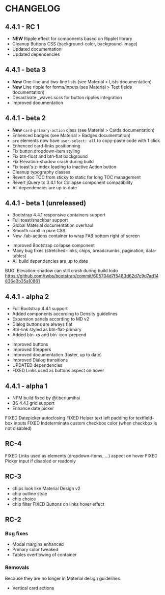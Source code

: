 # CHANGELOG

## 4.4.1 - RC 1

- **NEW** Ripple effect for components based on Ripplet library
- Cleanup Buttons CSS (background-color, background-image)
- Updated documentation
- Updated dependencies

## 4.4.1 - beta 3

- **New** One-line and two-line lists (see Material > Lists documentation)
- **New** Line ripple for forms/inputs (see Material > Text fields documentation)
- Desactivate _waves.scss for button ripples integration
- Improved documentation

## 4.4.1 - beta 2

- **New** `card-primary-action` class (see Material > Cards documentation)
- Enhenced badges (see Material > Badges documentation)
- `pre` elements now have `user-select: all` to copy-paste code with 1 click
- Enhenced card-links positionning
- Fix button.dropdown-item styling
- Fix btn-float and btn-flat background
- Fix Elevation-shadow crash during build
- Fix toast's z-index leading to inactive Action button
- Cleanup typography classes
- Revert doc TOC from sticky to static for long TOC management
- Revert jQuery to 3.4.1 for Collapse component compatibility
- All dependencies are up to date

## 4.4.1 - beta 1 (unreleased)

+ Bootstrap 4.4.1 responsive containers support
+ Full toast/snackbar support
+ Global Material documentation overhaul
+ Smooth scroll in pure CSS
+ New .fab-actions container to wrap FAB bottom right of screen

- Improved Bootstrap collapse component
- Many bug fixes (stretched-links, chips, breadcrumbs, pagination, data-tables)
- All build dependencies are up to date

BUG. Elevation-shadow can still crash during build
todo https://github.com/twbs/bootstrap/commit/605704d7f5483d62d7c9d7ad14836e3b35a10861

## 4.4.1 - alpha 2

+ Full Bootstrap 4.4.1 support
+ Added components according to Density guidelines
+ Expansion panels according to MD v2
+ Dialog buttons are always flat
+ Btn-link styled as btn-flat-primary
+ Added btn-xs and btn-icon-prepend

- Improved buttons
- Improved Steppers
- Improved documentation (faster, up to date)
- Improved Dialog transitions
- UPDATED dependencies
- FIXED Links used as buttons aspect on hover

## 4.4.1 - alpha 1

+ NPM build fixed by @tiberiumihai
+ BS 4.4.1 grid support
+ Enhance date picker

FIXED Datepicker autoclosing
FIXED Helper text left padding for textfield-box inputs
FIXED Indeterminate custom checkbox color (when checkbox is not disabled)

## RC-4

FIXED Links used as elements (dropdown-items, ...)  aspect on hover
FIXED Picker input if disabled or readonly

## RC-3

+ chips look like Material Design v2
+ chip outline style
+ chip choice
+ chip filter
FIXED Buttons on links hover effect

## RC-2

### Bug fixes

- Modal margins enhanced
- Primary color tweaked
- Tables overflowing of container

### Removals

Because they are no longer in Material design guidelines.
- Vertical card actions